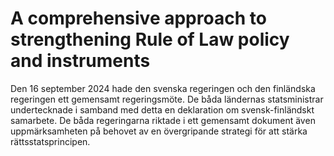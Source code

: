 # A comprehensive approach to strengthening Rule of Law  policy and instruments

Den 16 september 2024 hade den svenska regeringen och den finländska regeringen ett gemensamt regeringsmöte. De båda ländernas statsministrar undertecknade i samband med detta en deklaration om svensk\-finländskt samarbete. De båda regeringarna riktade i ett gemensamt dokument även uppmärksamheten på behovet av en övergripande strategi för att stärka rättsstatsprincipen.
